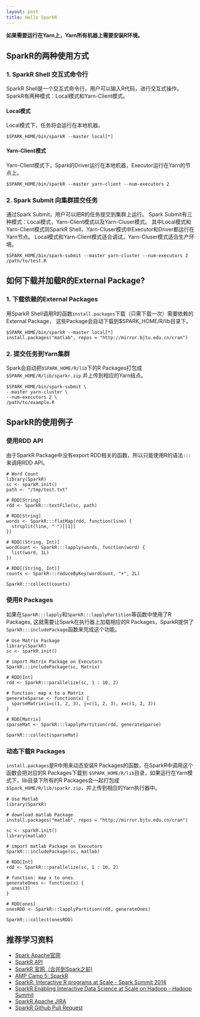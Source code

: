 ```yaml
---
layout: post
title: Hello SparkR
---
```

**如果需要运行在Yarn上，Yarn所有机器上需要安装R环境。**

## SparkR的两种使用方式

### 1. SparkR Shell 交互式命令行
SparkR Shell是一个交互式命令行，用户可以输入R代码，进行交互式操作。
SparkR有两种模式：Local模式和Yarn-Client模式。

#### Local模式
Local模式下，任务将会运行在本地机器。
```
$SPARK_HOME/bin/sparkR --master local[*]
```
#### Yarn-Client模式
Yarn-Client模式下，Spark的Driver运行在本地机器，Executor运行在Yarn的节点上。
```
$SPARK_HOME/bin/sparkR --master yarn-client --num-executors 2
```

### 2. Spark Submit 向集群提交任务
通过Spark Submit，用户可以把R的任务提交到集群上运行。
Spark Submit有三种模式：Local模式，Yarn-Client模式以及Yarn-Cluser模式。
其中Local模式和Yarn-Client模式同SparkR Shell，Yarn-Cluser模式中Executor和Driver都运行在Yarn节点。
Local模式和Yarn-Client模式适合调试，Yarn-Cluser模式适合生产环境。
```
$SPARK_HOME/bin/spark-submit --master yarn-cluster --num-executors 2 /path/to/test.R
```

## 如何下载并加载R的External Package?

### 1. 下载依赖的External Packages
用SparkR Shell调用R的函数```install.packages```下载（只需下载一次）需要依赖的External Package，
这些Package会自动下载到$SPARK_HOME/R/lib目录下。
```
$SPARK_HOME/bin/sparkR --master local[*]
install.packages("matlab", repos = "http://mirror.bjtu.edu.cn/cran")
```

### 2. 提交任务到Yarn集群
Spark会自动把```$SPARK_HOME/R/lib```下的R Packages打包成```$SPARK_HOME/R/lib/sparkr.zip```
并上传到相应的Yarn结点。
```
$SPARK_HOME/bin/spark-submit \
--master yarn-cluster \
--num-executors 2 \
/path/to/example.R
```

## SparkR的使用例子

### 使用RDD API
由于SparkR Package中没有export RDD相关的函数，所以只能使用R的语法```:::```来调用RDD API。
```
# Word Count
library(SparkR)
sc <- sparkR.init()
path <- "/tmp/test.txt"

# RDD[String]
rdd <- SparkR:::textFile(sc, path)

# RDD[String]
words <- SparkR:::flatMap(rdd, function(line) {
  strsplit(line, " ")[[1]]
})

# RDD[(String, Int)]
wordCount <- SparkR:::lapply(words, function(word) {
  list(word, 1L)
})

# RDD[(String, Int)]
counts <- SparkR:::reduceByKey(wordCount, "+", 2L)

SparkR:::collect(counts)
```

### 使用R Packages
如果在```SparkR:::lapply```和```SparkR:::lapplyPartition```等函数中使用了R Packages,
这就需要让Spark在执行器上加载相应的R Packages，SparkR提供了```SparkR:::includePackage```函数来完成这个功能。
```
# Use Matrix Package
library(SparkR)
sc <- sparkR.init()

# import Matrix Package on Executors
SparkR:::includePackage(sc, Matrix)

# RDD[Int]
rdd <- SparkR:::parallelize(sc, 1 : 10, 2)

# function: map x to a Matrix
generateSparse <- function(x) {
  sparseMatrix(i=c(1, 2, 3), j=c(1, 2, 3), x=c(1, 2, 3))
}

# RDD[Matrix]
sparseMat <- SparkR:::lapplyPartition(rdd, generateSparse)

SparkR:::collect(sparseMat)
```

### 动态下载R Packages
```install.packages```是R中用来动态安装R Packages的函数，在SparkR中调用这个函数会把对应的R Packages下载到
```$SPARK_HOME/R/lib```目录，如果运行在Yarn模式下，lib目录下所有的R Packages会一起打包成
```$Spark_HOME/R/lib/sparkr.zip```，并上传到相应的Yarn执行器中。
```
# Use Matlab
library(SparkR)

# download matlab Package
install.packages("matlab", repos = "http://mirror.bjtu.edu.cn/cran")

sc <- sparkR.init()
library(matlab)

# import matlab Package on Executors
SparkR:::includePackage(sc, matlab)

# RDD[Int]
rdd <- SparkR:::parallelize(sc, 1 : 10, 2)

# function: map x to ones
generateOnes <- function(x) {
  ones(3)
}

# RDD[ones]
onesRDD <- SparkR:::lapplyPartition(rdd, generateOnes)

SparkR:::collect(onesRDD)
```

## 推荐学习资料
- [Spark Apache官网](http://spark.apache.org/docs/latest/sparkr.html)
- [SparkR API](http://spark.apache.org/docs/latest/api/R/index.html)
- [SparkR 官网（合并到Spark之前)](http://amplab-extras.github.io/SparkR-pkg/)
- [AMP Camp 5: SparkR](https://www.youtube.com/watch?v=OxVIns6zvlk)
- [SparkR: Interactive R programs at Scale - Spark Summit 2014](http://spark-summit.org/2014/talk/sparkr-interactive-r-programs-at-scale-2)
- [SparkR Enabling Interactive Data Science at Scale on Hadoop - Hadoop Summit](https://www.youtube.com/watch?v=Y21t3Taw7i8)
- [SparkR Apache JIRA](https://issues.apache.org/jira/browse/SPARK-5654)
- [SparkR Github Pull Request](https://github.com/apache/spark/pull/5096)
